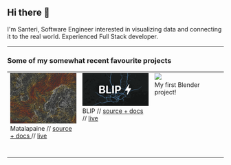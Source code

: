 ## Hi there 👋

I'm Santeri, Software Engineer interested in visualizing data and connecting it to the real world. Experienced Full Stack developer.

---

### Some of my somewhat recent favourite projects
<table>
  <tr height="200px">
    <td width="33%" valign="top">
      <a href="https://matalapaine.fi">
        <img src="./media/matalapaine.jpg"/>
      </a>
      Matalapaine //
      <a href="https://github.com/Napuu/weather-dashboard-front">
        source + docs
      </a>
      // 
      <a href="https://matalapaine.fi">
        live
      </a>
    </td>
    <td width="33%" valign="top">
      <a href="https://blip.nauruvers.io">
        <img src="./media/blip.png"/>
      </a>
      BLIP //
      <a href="https://github.com/Napuu/weather-dashboard-front">
        source + docs
      </a>
      // 
      <a href="https://matalapaine.fi">
        live
      </a>
    </td>
    <td width="33%" valign="top">
      <img src="./media/donut.gif"/><br/>
        My first Blender project!
    </td>
  </tr>
</table>
